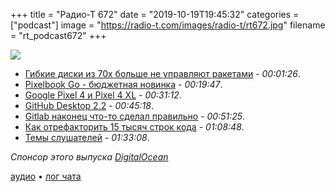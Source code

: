+++
title = "Радио-Т 672"
date = "2019-10-19T19:45:32"
categories = ["podcast"]
image = "https://radio-t.com/images/radio-t/rt672.jpg"
filename = "rt_podcast672"
+++

![](https://radio-t.com/images/radio-t/rt672.jpg)

- [Гибкие диски из 70х больше не управляют ракетами](https://gizmodo.com/u-s-military-will-stop-using-floppy-discs-to-operate-i-1839166219) - *00:01:26*.
- [Pixelbook Go - бюджетная новинка](https://gizmodo.com/the-pixelbook-go-walks-the-fine-line-between-high-desig-1839063593) - *00:19:47*.
- [Google Pixel 4 и Pixel 4 XL](https://www.androidauthority.com/google-pixel-4-xl-990519/) - *00:31:12*.
- [GitHub Desktop 2.2](https://habr.com/ru/company/microsoft/blog/471182/) - *00:45:18*.
- [Gitlab наконец что-то сделал правильно](https://www.theregister.co.uk/2019/10/16/gitlab_employees_gagged/) - *00:51:25*.
- [Как отрефакторить 15 тысяч строк кода](https://habr.com/ru/post/471628/) - *01:08:48*.
- [Темы слушателей](https://radio-t.com/p/2019/10/15/prep-672/) - *01:33:08*.

*Спонсор этого выпуска [DigitalOcean](https://do.co/radiot)*


[аудио](https://cdn.radio-t.com/rt_podcast672.mp3) • [лог чата](https://chat.radio-t.com/logs/radio-t-672.html)
<audio src="https://cdn.radio-t.com/rt_podcast672.mp3" preload="none"></audio>
